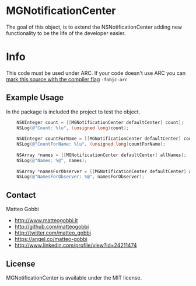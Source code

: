 MGNotificationCenter
====================

The goal of this object, is to extend the NSNotificationCenter adding new functionality to be the life of the developer easier.

# Info

This code must be used under ARC. 
If your code doesn't use ARC you can [mark this source with the compiler flag](http://www.codeography.com/2011/10/10/making-arc-and-non-arc-play-nice.html) `-fobjc-arc` 

## Example Usage

In the package is included the project to test the object.

``` objective-c
    NSUInteger count = [[MGNotificationCenter defaultCenter] count];
    NSLog(@"Count: %lu", (unsigned long)count);
    
    NSUInteger countForName = [[MGNotificationCenter defaultCenter] countForName:@"name1"];
    NSLog(@"CountForName: %lu", (unsigned long)countForName);
    
    NSArray *names = [[MGNotificationCenter defaultCenter] allNames];
    NSLog(@"Names: %@", names);
    
    NSArray *namesForObserver = [[MGNotificationCenter defaultCenter] allNamesForObserver:self];
    NSLog(@"NamesForObserver: %@", namesForObserver);
```

## Contact

Matteo Gobbi

- http://www.matteogobbi.it
- http://github.com/matteogobbi
- http://twitter.com/matteo_gobbi
- https://angel.co/matteo-gobbi
- http://www.linkedin.com/profile/view?id=24211474

## License

MGNotificationCenter is available under the MIT license.
